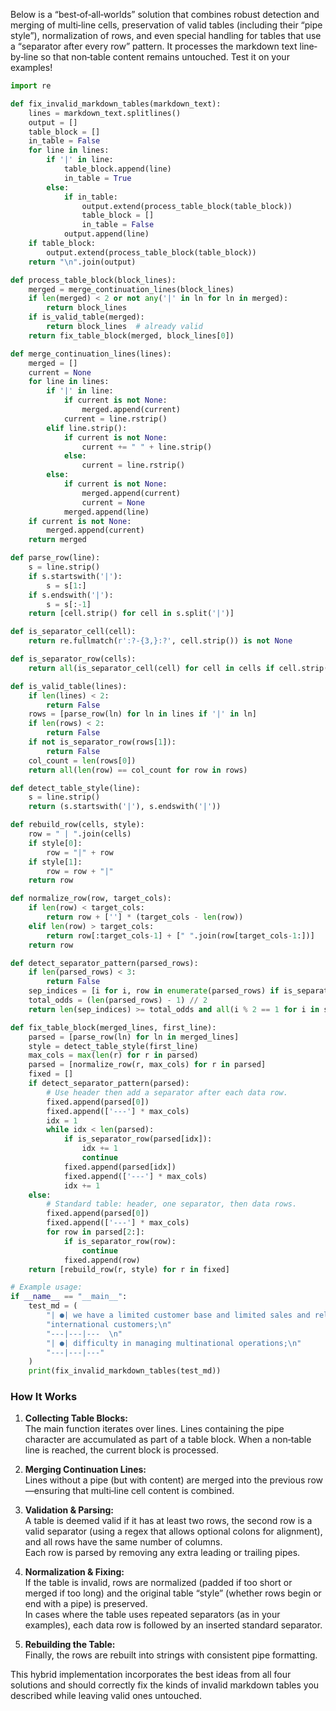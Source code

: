 Below is a “best‐of‐all‐worlds” solution that combines robust detection and merging of multi‐line cells, preservation of valid tables (including their “pipe style”), normalization of rows, and even special handling for tables that use a “separator after every row” pattern. It processes the markdown text line‐by‐line so that non‐table content remains untouched. Test it on your examples!

```python
import re

def fix_invalid_markdown_tables(markdown_text):
    lines = markdown_text.splitlines()
    output = []
    table_block = []
    in_table = False
    for line in lines:
        if '|' in line:
            table_block.append(line)
            in_table = True
        else:
            if in_table:
                output.extend(process_table_block(table_block))
                table_block = []
                in_table = False
            output.append(line)
    if table_block:
        output.extend(process_table_block(table_block))
    return "\n".join(output)

def process_table_block(block_lines):
    merged = merge_continuation_lines(block_lines)
    if len(merged) < 2 or not any('|' in ln for ln in merged):
        return block_lines
    if is_valid_table(merged):
        return block_lines  # already valid
    return fix_table_block(merged, block_lines[0])

def merge_continuation_lines(lines):
    merged = []
    current = None
    for line in lines:
        if '|' in line:
            if current is not None:
                merged.append(current)
            current = line.rstrip()
        elif line.strip():
            if current is not None:
                current += " " + line.strip()
            else:
                current = line.rstrip()
        else:
            if current is not None:
                merged.append(current)
                current = None
            merged.append(line)
    if current is not None:
        merged.append(current)
    return merged

def parse_row(line):
    s = line.strip()
    if s.startswith('|'):
        s = s[1:]
    if s.endswith('|'):
        s = s[:-1]
    return [cell.strip() for cell in s.split('|')]

def is_separator_cell(cell):
    return re.fullmatch(r':?-{3,}:?', cell.strip()) is not None

def is_separator_row(cells):
    return all(is_separator_cell(cell) for cell in cells if cell.strip())

def is_valid_table(lines):
    if len(lines) < 2:
        return False
    rows = [parse_row(ln) for ln in lines if '|' in ln]
    if len(rows) < 2:
        return False
    if not is_separator_row(rows[1]):
        return False
    col_count = len(rows[0])
    return all(len(row) == col_count for row in rows)

def detect_table_style(line):
    s = line.strip()
    return (s.startswith('|'), s.endswith('|'))

def rebuild_row(cells, style):
    row = " | ".join(cells)
    if style[0]:
        row = "|" + row
    if style[1]:
        row = row + "|"
    return row

def normalize_row(row, target_cols):
    if len(row) < target_cols:
        return row + [''] * (target_cols - len(row))
    elif len(row) > target_cols:
        return row[:target_cols-1] + [" ".join(row[target_cols-1:])]
    return row

def detect_separator_pattern(parsed_rows):
    if len(parsed_rows) < 3:
        return False
    sep_indices = [i for i, row in enumerate(parsed_rows) if is_separator_row(row)]
    total_odds = (len(parsed_rows) - 1) // 2
    return len(sep_indices) >= total_odds and all(i % 2 == 1 for i in sep_indices)

def fix_table_block(merged_lines, first_line):
    parsed = [parse_row(ln) for ln in merged_lines]
    style = detect_table_style(first_line)
    max_cols = max(len(r) for r in parsed)
    parsed = [normalize_row(r, max_cols) for r in parsed]
    fixed = []
    if detect_separator_pattern(parsed):
        # Use header then add a separator after each data row.
        fixed.append(parsed[0])
        fixed.append(['---'] * max_cols)
        idx = 1
        while idx < len(parsed):
            if is_separator_row(parsed[idx]):
                idx += 1
                continue
            fixed.append(parsed[idx])
            fixed.append(['---'] * max_cols)
            idx += 1
    else:
        # Standard table: header, one separator, then data rows.
        fixed.append(parsed[0])
        fixed.append(['---'] * max_cols)
        for row in parsed[2:]:
            if is_separator_row(row):
                continue
            fixed.append(row)
    return [rebuild_row(r, style) for r in fixed]

# Example usage:
if __name__ == "__main__":
    test_md = (
        "| ●| we have a limited customer base and limited sales and relationships with\n"
        "international customers;\n"
        "---|---|---  \n"
        "| ●| difficulty in managing multinational operations;\n"
        "---|---|---"
    )
    print(fix_invalid_markdown_tables(test_md))
```

### How It Works

1. **Collecting Table Blocks:**  
   The main function iterates over lines. Lines containing the pipe character are accumulated as part of a table block. When a non‑table line is reached, the current block is processed.

2. **Merging Continuation Lines:**  
   Lines without a pipe (but with content) are merged into the previous row—ensuring that multi‑line cell content is combined.

3. **Validation & Parsing:**  
   A table is deemed valid if it has at least two rows, the second row is a valid separator (using a regex that allows optional colons for alignment), and all rows have the same number of columns.  
   Each row is parsed by removing any extra leading or trailing pipes.

4. **Normalization & Fixing:**  
   If the table is invalid, rows are normalized (padded if too short or merged if too long) and the original table “style” (whether rows begin or end with a pipe) is preserved.  
   In cases where the table uses repeated separators (as in your examples), each data row is followed by an inserted standard separator.

5. **Rebuilding the Table:**  
   Finally, the rows are rebuilt into strings with consistent pipe formatting.

This hybrid implementation incorporates the best ideas from all four solutions and should correctly fix the kinds of invalid markdown tables you described while leaving valid ones untouched.